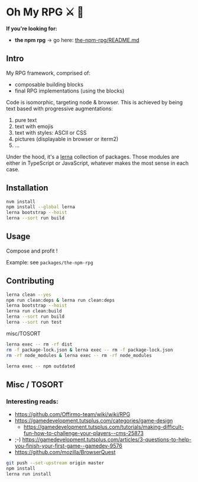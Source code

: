 # Oh My RPG ⚔ 👑

**If you're looking for:**
- **the npm rpg** → go here: [the-npm-rpg/README.md](packages/the-npm-rpg/README.md)



## Intro

My RPG framework, comprised of:
* composable building blocks
* final RPG implementations (using the blocks)

Code is isomorphic, targeting node & browser. This is achieved by being text based with progressive augmentations:
1. pure text
1. text with emojis
1. text with styles: ASCII or CSS
1. pictures (displayable in browser or iterm2)
1. ...

Under the hood, it's a [lerna](https://lernajs.io/) collection of packages.
Those modules are either in TypeScript or JavaScript, whatever makes the most sense in each case.



## Installation
```bash
nvm install
npm install --global lerna
lerna bootstrap --hoist
lerna --sort run build
```


## Usage
Compose and profit !

Example: see `packages/the-npm-rpg`


## Contributing
```bash
lerna clean --yes
npm run clean:deps & lerna run clean:deps
lerna bootstrap --hoist
lerna run clean:build
lerna --sort run build
lerna --sort run test
```

misc/TOSORT
```bash
lerna exec -- rm -rf dist
rm -f package-lock.json & lerna exec -- rm -f package-lock.json
rm -rf node_modules & lerna exec -- rm -rf node_modules

lerna exec -- npm outdated
```


## Misc / TOSORT

### Interesting reads:
* https://github.com/Offirmo-team/wiki/wiki/RPG
* https://gamedevelopment.tutsplus.com/categories/game-design
  * https://gamedevelopment.tutsplus.com/tutorials/making-difficult-fun-how-to-challenge-your-players--cms-25873
* ;-) https://gamedevelopment.tutsplus.com/articles/3-questions-to-help-you-finish-your-first-game--gamedev-9576
* https://github.com/mozilla/BrowserQuest

```bash
git push --set-upstream origin master
npm install
lerna run install
```

